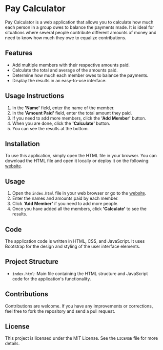 # Pay Calculator

Pay Calculator is a web application that allows you to calculate how much each person in a group owes to balance the payments made. It is ideal for situations where several people contribute different amounts of money and need to know how much they owe to equalize contributions.

## Features

- Add multiple members with their respective amounts paid.
- Calculate the total and average of the amounts paid.
- Determine how much each member owes to balance the payments.
- Display the results in an easy-to-use interface.

## Usage Instructions

1. In the **'Name'** field, enter the name of the member.
2. In the **'Amount Paid'** field, enter the total amount they paid.
3. If you need to add more members, click the **'Add Member'** button.
4. When you are done, click the **'Calculate'** button.
5. You can see the results at the bottom.

## Installation

To use this application, simply open the HTML file in your browser. You can download the HTML file and open it locally or deploy it on the following [website](https://pay.unnerv.xyz).

## Usage

1. Open the `index.html` file in your web browser or go to the [website](https://pay.unnerv.xyz).
2. Enter the names and amounts paid by each member.
3. Click **'Add Member'** if you need to add more people.
4. Once you have added all the members, click **'Calculate'** to see the results.

## Code

The application code is written in HTML, CSS, and JavaScript. It uses Bootstrap for the design and styling of the user interface elements.

## Project Structure

- `index.html`: Main file containing the HTML structure and JavaScript code for the application's functionality.

## Contributions

Contributions are welcome. If you have any improvements or corrections, feel free to fork the repository and send a pull request.

## License

This project is licensed under the MIT License. See the `LICENSE` file for more details.
